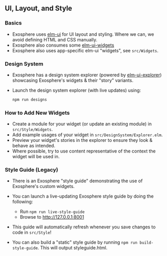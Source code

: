 ## UI, Layout, and Style

### Basics

- Exosphere uses [elm-ui](https://github.com/mdgriffith/elm-ui) for UI layout and styling. Where we can, we avoid defining HTML and CSS manually.
- Exosphere also consumes some [elm-ui-widgets](https://package.elm-lang.org/packages/Orasund/elm-ui-widgets/latest/)
- Exosphere also uses app-specific elm-ui "widgets", see `src/Widgets`.


### Design System

- Exosphere has a design system explorer (powered by [elm-ui-explorer](https://github.com/kalutheo/elm-ui-explorer)) showcasing Exosphere's widgets & their "story" variants.
- Launch the design system explorer (with live updates) using:

    ```bash
    npm run designs
    ```


### How to Add New Widgets

- Create a module for your widget (or update an existing module) in `src/Style/Widgets`.
- Add example usages of your widget in `src/DesignSystem/Explorer.elm`.
- Preview your widget's stories in the explorer to ensure they look & behave as intended.
- Where possible, try to use content representative of the context the widget will be used in.


### Style Guide (Legacy)

- There is an Exosphere "style guide" demonstrating the use of Exosphere's custom widgets.

- You can launch a live-updating Exosphere style guide by doing the following:
    + Run `npm run live-style-guide`
    + Browse to <http://127.0.0.1:8001>

- This guide will automatically refresh whenever you save changes to code in `src/Style`!

- You can also build a "static" style guide by running `npm run build-style-guide`. This will output styleguide.html.
